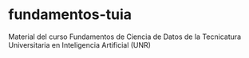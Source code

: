# fundamentos-tuia
Material del curso Fundamentos de Ciencia de Datos de la Tecnicatura Universitaria en Inteligencia Artificial (UNR)
